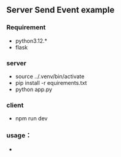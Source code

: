 ## Server Send Event example
### Requirement
 - python3.12.*
 - flask
### server
  - source ../.venv/bin/activate
  - pip install -r equirements.txt
  - python app.py
### client
  - npm run dev

### usage：
 - 
